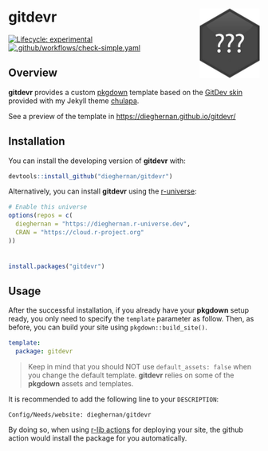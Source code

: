 # gitdevr <img src="man/figures/logo.png" align="right" height="139"/>

<!-- badges: start -->
[![Lifecycle:
experimental](https://img.shields.io/badge/lifecycle-experimental-orange.svg)](https://lifecycle.r-lib.org/articles/stages.html#experimental)
[![.github/workflows/check-simple.yaml](https://github.com/dieghernan/gitdevr/actions/workflows/check-simple.yaml/badge.svg)](https://github.com/dieghernan/gitdevr/actions/workflows/check-simple.yaml)
<!-- badges: end -->

## Overview

**gitdevr** provides a custom [pkgdown](https://pkgdown.r-lib.org) template
based on the [GitDev skin](https://dieghernan.github.io/chulapa/skins/gitdev)
provided with my Jekyll theme [chulapa](https://dieghernan.github.io/chulapa/).

See a preview of the template in <https://dieghernan.github.io/gitdevr/>

## Installation

You can install the developing version of **gitdevr** with:

``` r
devtools::install_github("dieghernan/gitdevr")
```

Alternatively, you can install **gitdevr** using the
[r-universe](https://dieghernan.r-universe.dev/pkgdev):

``` r
# Enable this universe
options(repos = c(
  dieghernan = "https://dieghernan.r-universe.dev",
  CRAN = "https://cloud.r-project.org"
))


install.packages("gitdevr")
```

## Usage

After the successful installation, if you already have your **pkgdown** setup
ready, you only need to specify the `template` parameter as follow. Then, as
before, you can build your site using `pkgdown::build_site()`.

``` yml
template:
  package: gitdevr
```

> Keep in mind that you should NOT use `default_assets: false` when you change
> the default template. **gitdevr** relies on some of the **pkgdown** assets and
> templates.

It is recommended to add the following line to your `DESCRIPTION`:

```         
Config/Needs/website: dieghernan/gitdevr
```

By doing so, when using [r-lib
actions](https://github.com/r-lib/actions/tree/v2-branch/setup-r-dependencies)
for deploying your site, the github action would install the package for you
automatically.

